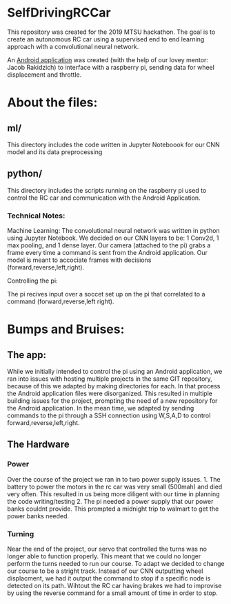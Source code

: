 # SelfDrivingRCCar

This repository was created for the 2019 MTSU hackathon. The goal is to create an autonomous RC car using a supervised end to end learning approach with a convolutional neural network.


An [Android application](https://github.com/JZDesign/SelfDrivingRCCar) was created (with the help of our lovey mentor: Jacob Rakidzich) to interface with a raspberry pi, sending data for wheel displacement and throttle.
### 
# About the files:
## ml/
This directory includes the code written in Jupyter Noteboook for our CNN model and its data preprocessing

## python/
This directory includes the scripts running on the raspberry pi used to control the RC car and communication with the Android Application.



### Technical Notes:
Machine Learning:
                The convolutional neural network was written in python using Jupyter Notebook. We decided on our CNN layers to be: 1 Conv2d, 1 max pooling, and 1 dense layer. Our camera (attached to the pi) grabs a frame every time a command is sent from the Android application. Our model is meant to accociate frames with decisions (forward,reverse,left,right).
                
Controlling the pi:

The pi recives input over a soccet set up on the pi that correlated to a command (forward,reverse,left right).
                
# Bumps and Bruises:
## The app:
While we initially intended to control the pi using an Android application, we ran into issues with hosting multiple projects in the same GIT repository, because of this we adapted by making directories for each. In that process the Android application files were disorganized. This resulted in multiple building issues for the project, prompting the need of a new repository for the Android application. In the mean time, we adapted by sending commands to the pi through a SSH connection using W,S,A,D to control forward,reverse,left,right.

## The Hardware
### Power
Over the course of the project we ran in to two power supply issues. 1. The battery to power the motors in the rc car was very small (500mah) and died very often. This resulted in us being more diligent with our time in planning the code writing/testing
2. The pi needed a power supply that our power banks couldnt provide. This prompted a midnight trip to walmart to get the power banks needed.

### Turning
Near the end of the project, our servo that controlled the turns was no longer able to function properly. This meant that we could no longer perform the turns needed to run our course. To adapt we decided to change our course to be a stright track. Instead of our CNN outputting wheel displacment, we had it output the command to stop if a specific node is detected on its path. Wihtout the RC car having brakes we had to improvise by using the reverse command for a small amount of time in order to stop. 

